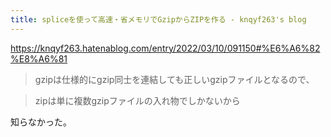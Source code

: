 ```yaml
---
title: spliceを使って高速・省メモリでGzipからZIPを作る - knqyf263's blog
---
```


https://knqyf263.hatenablog.com/entry/2022/03/10/091150#%E6%A6%82%E8%A6%81

> gzipは仕様的にgzip同士を連結しても正しいgzipファイルとなるので、

> zipは単に複数gzipファイルの入れ物でしかないから

知らなかった。
